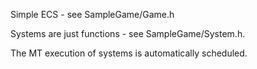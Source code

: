 Simple ECS - see SampleGame/Game.h

Systems are just functions - see SampleGame/System.h. 

The MT execution of systems is automatically scheduled.
